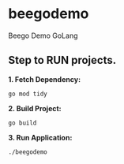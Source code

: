 # beegodemo
Beego Demo GoLang

## Step to RUN projects.

**1. Fetch Dependency:**

```
go mod tidy
```

**2. Build Project:**

```
go build
```

**3. Run Application:**

```
./beegodemo
```
